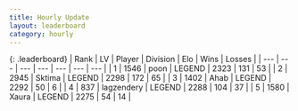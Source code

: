 ```yaml
---
title: Hourly Update
layout: leaderboard
category: hourly
---
```


{: .leaderboard}
| Rank | LV | Player | Division | Elo | Wins | Losses |
| --- | --- | --- | --- | --- | --- | --- |
| <span data-change="0">1</span> | 1546 | <span title="ID: 540690">poon</span> | LEGEND | <span data-change="0">2323</span> | <span data-change="0">131</span> | <span data-change="0">53</span> |
| <span data-change="3">2</span> | 2945 | <span title="ID: 353063">Sktima</span> | LEGEND | <span data-change="37">2298</span> | <span data-change="7">172</span> | <span data-change="1">65</span> |
| <span data-change="-1">3</span> | 1402 | <span title="ID: 402846">Ahab</span> | LEGEND | <span data-change="0">2292</span> | <span data-change="0">50</span> | <span data-change="0">6</span> |
| <span data-change="-1">4</span> | 837 | <span title="ID: 628282">lagzendery</span> | LEGEND | <span data-change="0">2288</span> | <span data-change="0">104</span> | <span data-change="0">37</span> |
| <span data-change="-1">5</span> | 1580 | <span title="ID: 200908">Xaura</span> | LEGEND | <span data-change="0">2275</span> | <span data-change="0">54</span> | <span data-change="0">14</span> |